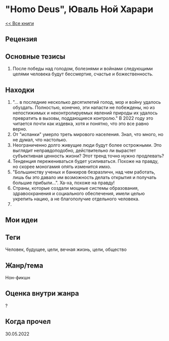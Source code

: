 # "Homo Deus", Юваль Ной Харари

[<< Все книги](../README.md)

## Рецензия



## Основные тезисы

1. После победы над голодом, болезнями и войнами следующими целями человека будут бессмертие, счастье и божественность.

## Находки

1. "... в последние несколько десятилетий голод, мор и войну удалось обуздать. Полностью, конечно, эти напасти не побеждены, но из непостижимых и неконтролируемых явлений природы их удалось превратить в вызовы, поддающиеся контролю." В 2022 году это читается почти как издевка, хотя и понятно, что это все равно верно.
2. От "испанки" умерло треть мирового населения. Знал, что много, но не думал, что настолько.
3. Неограниченно долго живущие люди будут более острожными. Это выглядит неправдоподобно, действительно ли вырастет субъективная ценность жизни? Этот тренд точно нужно продлевать?
4. Тенденция пережениваться будет усиливаться. Похоже на правду, но скорее моногамия опять изменится имхо.
5. "Большинству ученых и банкиров безразличн, над чем работать, лишь бы это давало им возможность делать открытия и получать большие прибыли...". Ха-ха, похоже на правду!
6. Страны, которые создали мощные системы образования, здравоохранения и социального обеспечения, имели целью укрепить нацию, а не благополучие отдельного человека.
7. 


## Мои идеи




## Теги

Человек, будущее, цели, вечная жизнь, цели, общество

## Жанр/тема

Нон-фикшн

## Оценка внутри жанра

?

## Когда прочел

30.05.2022
